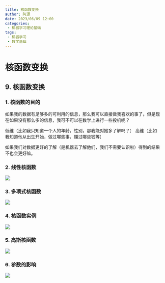```yaml
---
title: 核函数变换
author: 阿源
date: 2023/06/09 12:00
categories:
 - 机器学习理论基础
tags:
 - 机器学习
 - 数学基础
---
```

# 核函数变换
## 9. 核函数变换

### 1. 核函数的目的

如果我的数据有足够多的可利用的信息，那么我可以直接做我喜欢的事了，但是现在如果没有那么多的信息，我可不可以在数学上进行一些投机呢？

低维（比如我只知道一个人的年龄，性别，那我能对她多了解吗？）
高维（比如我知道他从出生开始，做过哪些事，赚过哪些钱等）

如果我们对数据更好的了解（是机器去了解他们，我们不需要认识啦）得到的结果不也会更好嘛。  

### 2. 线性核函数

![](https://cdn.staticaly.com/gh/clint-sfy/blogcdn@master/python/math/核函数1.png)

### 3. 多项式核函数

![](https://cdn.staticaly.com/gh/clint-sfy/blogcdn@master/python/math/核函数2.png)

### 4. 核函数实例

![](https://cdn.staticaly.com/gh/clint-sfy/blogcdn@master/python/math/核函数3.png)

### 5. 高斯核函数

![](https://cdn.staticaly.com/gh/clint-sfy/blogcdn@master/python/math/核函数4.png)

### 6. 参数的影响

![](https://cdn.staticaly.com/gh/clint-sfy/blogcdn@master/python/math/核函数5.png)
